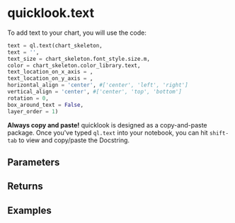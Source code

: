 # quicklook.text
To add text to your chart, you will use the code:
```python
text = ql.text(chart_skeleton,
text = '',
text_size = chart_skeleton.font_style.size.m,
color = chart_skeleton.color_library.text,
text_location_on_x_axis = ,
text_location_on_y_axis = ,
horizontal_align = 'center', #['center', 'left', 'right']
vertical_align = 'center', #['center', 'top', 'bottom']
rotation = 0,
box_around_text = False,
layer_order = 1)
```

**Always copy and paste!** quicklook is designed as a copy-and-paste package. Once you've typed `ql.text` into your notebook, you can hit `shift-tab` to view and copy/paste the Docstring.
## Parameters
## Returns
## Examples
